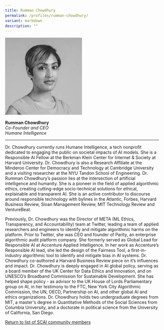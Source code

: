 ```yaml
---
title: Rumman Chowdhury
permalink: /profiles/rumman-chowdhury/
variant: markdown
description: ""
---
```

<div style="width:50%"><img src="/images/People/rumman_chowdhury.jpeg" alt="Rumman Chowdhury"></div>

**Rumman Chowdhury**<br>*Co-Founder and CEO*<br>*Humane Intelligence*<br>

---

Dr. Chowdhury currently runs Humane Intelligence, a tech nonprofit dedicated to engaging the public on societal impacts of AI models. She is a Responsible AI Fellow at the Berkman Klein Center for Internet &amp; Society at Harvard University. Dr. Chowdhury is also a Research Affiliate at the Minderoo Center for Democracy and Technology at Cambridge University and a visiting researcher at the NYU Tandon School of Engineering. Dr. Rumman Chowdhury’s passion lies at the intersection of artificial intelligence and humanity. She is a pioneer in the field of applied algorithmic ethics, creating cutting-edge socio-technical solutions for ethical, explainable and transparent AI. She is an active contributor to discourse around responsible technology with bylines in the Atlantic, Forbes, Harvard Business Review, Sloan Management Review, MIT Technology Review and VentureBeat. 

Previously, Dr. Chowdhury was the Director of META (ML Ethics, Transparency, and Accountability) team at Twitter, leading a team of applied researchers and engineers to identify and mitigate algorithmic harms on the platform. Prior to Twitter, she was CEO and founder of Parity, an enterprise algorithmic audit platform company. She formerly served as Global Lead for Responsible AI at Accenture Applied Intelligence. In her work as Accenture’s Responsible AI lead, she led the design of the Fairness Tool, a first-in-industry algorithmic tool to identify and mitigate bias in AI systems. Dr. Chowdhury co-authored a Harvard Business Review piece on it’s influences and impact. Dr. Chowdhury is deeply engaged in AI global policy, serving as a board member of the UK Center for Data Ethics and Innovation, and on UNESCO’s Broadband Commission for Sustainable Development. She has helped shape policy - as advisor to the UK House of Lords Parliamentary group on AI, in her testimony to the FTC, New York City Algorithmic Commission, the UN, OECD, Partnership on AI, and other global AI and ethics organizations. Dr. Chowdhury holds two undergraduate degrees from MIT, a master's degree in Quantitative Methods of the Social Sciences from Columbia University, and a doctorate in political science from the University of California, San Diego.

[Return to list of SCAI community members](/community)